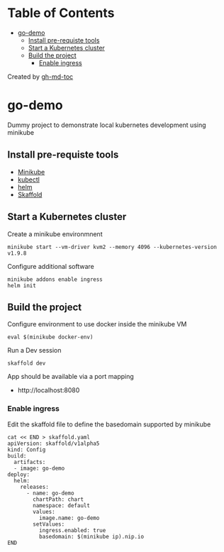 
Table of Contents
=================

   * [go-demo](#go-demo)
      * [Install pre-requiste tools](#install-pre-requiste-tools)
      * [Start a Kubernetes cluster](#start-a-kubernetes-cluster)
      * [Build the project](#build-the-project)
         * [Enable ingress](#enable-ingress)

Created by [gh-md-toc](https://github.com/ekalinin/github-markdown-toc)

# go-demo

Dummy project to demonstrate local kubernetes development using minikube

## Install pre-requiste tools

- [Minikube](https://kubernetes.io/docs/tasks/tools/install-minikube/)
- [kubectl](https://kubernetes.io/docs/tasks/tools/install-kubectl/)
- [helm](https://docs.helm.sh/using_helm/#installing-helm)
- [Skaffold](https://github.com/GoogleContainerTools/skaffold#installation)

## Start a Kubernetes cluster

Create a minikube environmnent 

```
minikube start --vm-driver kvm2 --memory 4096 --kubernetes-version v1.9.8
```

Configure additional software

```
minikube addons enable ingress
helm init
```

## Build the project

Configure environment to use docker inside the minikube VM

```
eval $(minikube docker-env)
```

Run a Dev session

```
skaffold dev
```

App should be available via a port mapping

- http://localhost:8080

### Enable ingress

Edit the skaffold file to define the basedomain supported by minikube

```
cat << END > skaffold.yaml
apiVersion: skaffold/v1alpha5
kind: Config
build:
  artifacts:
  - image: go-demo
deploy:
  helm:
    releases:
      - name: go-demo
        chartPath: chart
        namespace: default
        values:
          image.name: go-demo
        setValues:
          ingress.enabled: true
          basedomain: $(minikube ip).nip.io
END
```

